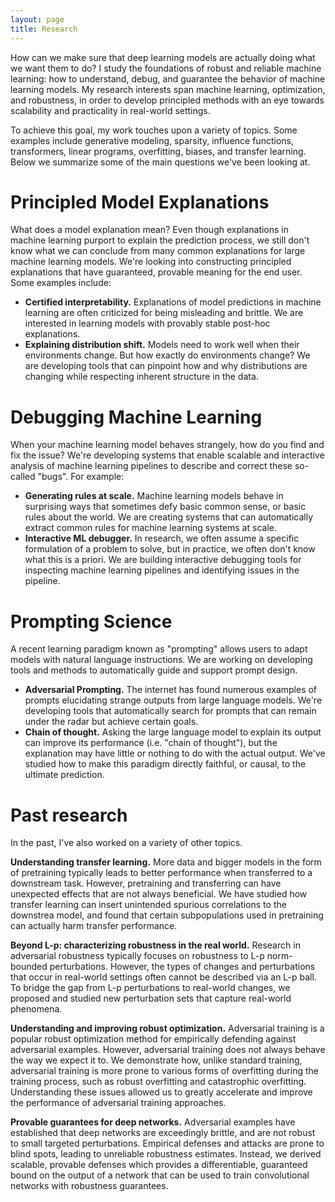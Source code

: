 ```yaml
---
layout: page
title: Research
---
```


How can we make sure that deep learning models are actually doing what we want them to do? I study  the foundations of robust and reliable machine learning: how to understand, debug, and guarantee the behavior of machine learning models. My research interests span machine learning, optimization, and robustness, in order to develop principled methods with an eye towards scalability and practicality in real-world settings. 

To achieve this goal, my work touches upon a variety of topics. Some examples include generative modeling, sparsity, influence functions, transformers, linear programs, overfitting, biases, and transfer learning. Below we summarize some of the main questions we've been looking at. 

# Principled Model Explanations
What does a model explanation mean? Even though explanations in machine learning purport to explain the prediction process, we still don't know what we can conclude from many common explanations for large machine learning models. We're looking into constructing principled explanations that have guaranteed, provable meaning for the end user. Some examples include: 
+ **Certified interpretability.** Explanations of model predictions in machine learning are often criticized for being misleading and brittle. We are interested in learning models with provably stable post-hoc explanations. 
+ **Explaining distribution shift.** Models need to work well when their environments change. But how exactly do environments change? We are developing tools that can pinpoint how and why distributions are changing while respecting inherent structure in the data. 

# Debugging Machine Learning
When your machine learning model behaves strangely, how do you find and fix the issue? We're developing systems that enable scalable and interactive analysis of machine learning pipelines to describe and correct these so-called "bugs". For example: 
+ **Generating rules at scale.** Machine learning models behave in surprising ways that sometimes defy basic common sense, or basic rules about the world. We are creating systems that can automatically extract common rules for machine learning systems at scale.
+ **Interactive ML debugger.** In research, we often assume a specific formulation of a problem to solve, but in practice, we often don't know what this is a priori. We are building interactive debugging tools for inspecting machine learning pipelines and identifying issues in the pipeline. 

# Prompting Science
A recent learning paradigm known as "prompting" allows users to adapt models with natural language instructions. We are working on developing tools and methods to automatically guide and support prompt design. 
+ **Adversarial Prompting.** The internet has found numerous examples of prompts elucidating strange outputs from large language models. We're developing tools that automatically search for prompts that can remain under the radar but achieve certain goals. 
+ **Chain of thought.** Asking the large language model to explain its output can improve its performance (i.e. "chain of thought"), but the explanation may have little or nothing to do with the actual output. We've studied how to make this paradigm directly faithful, or causal, to the ultimate prediction. 

# Past research
In the past, I've also worked on a variety of other topics. 

**Understanding transfer learning.** More data and bigger models in the form of pretraining typically leads to better performance when transferred to a downstream task. However, pretraining and transferring can have unexpected effects that are not always beneficial. We have studied how transfer learning can insert unintended spurious correlations to the downstrea model, and found that certain subpopulations used in pretraining can actually harm transfer performance. 

**Beyond L-p: characterizing robustness in the real world.** Research in adversarial robustness typically focuses on robustness to L-p norm-bounded perturbations. However, the types of changes and perturbations that occur in real-world settings often cannot be described via an L-p ball. To bridge the gap from L-p perturbations to real-world changes, we proposed and studied new perturbation sets that capture real-world phenomena. 

**Understanding and improving robust optimization.** Adversarial training is a popular robust optimization method for empirically defending against adversarial examples. However, adversarial training does not always behave the way we expect it to. We demonstrate how, unlike standard training, adversarial training is more prone to various forms of overfitting during the training process, such as robust overfitting and catastrophic overfitting. Understanding these issues allowed us to greatly accelerate and improve the performance of adversarial training approaches. 

**Provable guarantees for deep networks.** Adversarial examples have established that deep networks are exceedingly brittle, and are not robust to small targeted perturbations. Empirical defenses and attacks are prone to blind spots, leading to unreliable robustness estimates. Instead, we derived scalable, provable defenses which provides a differentiable, guaranteed bound on the output of a network that can be used to train convolutional networks with robustness guarantees. 